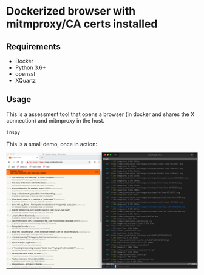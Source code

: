 # Dockerized browser with mitmproxy/CA certs installed

## Requirements

- Docker
- Python 3.6+
- openssl
- XQuartz

## Usage

This is a assessment tool that opens a browser (in docker
and shares the X connection) and mitmproxy in the host.

```bash
inspy
```

This is a small demo, once in action:

![](./docs/demo.png)
